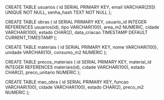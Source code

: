 CREATE TABLE usuarios (
  id SERIAL PRIMARY KEY,
  email VARCHAR(255) UNIQUE NOT NULL,
  senha_hash TEXT NOT NULL
);

CREATE TABLE obras (
  id SERIAL PRIMARY KEY,
  usuario_id INTEGER REFERENCES usuarios(id),
  tipo VARCHAR(100),
  area_m2 NUMERIC,
  cidade VARCHAR(100),
  estado CHAR(2),
  data_criacao TIMESTAMP DEFAULT CURRENT_TIMESTAMP
);

CREATE TABLE materiais (
  id SERIAL PRIMARY KEY,
  nome VARCHAR(100),
  unidade VARCHAR(10),
  consumo_m2 NUMERIC
);

CREATE TABLE precos_materiais (
  id SERIAL PRIMARY KEY,
  material_id INTEGER REFERENCES materiais(id),
  cidade VARCHAR(100),
  estado CHAR(2),
  preco_unitario NUMERIC
);

CREATE TABLE mao_obra (
  id SERIAL PRIMARY KEY,
  funcao VARCHAR(100),
  cidade VARCHAR(100),
  estado CHAR(2),
  preco_m2 NUMERIC
);
